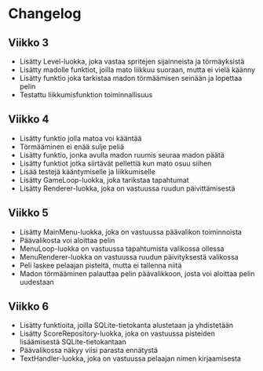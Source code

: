 # Changelog

## Viikko 3

- Lisätty Level-luokka, joka vastaa spritejen sijainneista ja törmäyksistä
- Lisätty madolle funktiot, joilla mato liikkuu suoraan, mutta ei vielä käänny
- Lisätty funktio joka tarkistaa madon törmäämisen seinään ja lopettaa pelin
- Testattu liikkumisfunktion toiminnallisuus

## Viikko 4

- Lisätty funktio jolla matoa voi kääntää
- Törmääminen ei enää sulje peliä
- Lisätty funktio, jonka avulla madon ruumis seuraa madon päätä
- Lisätty funktiot jotka siirtävät pellettiä kun mato osuu siihen
- Lisää testejä kääntymiselle ja liikkumiselle
- Lisätty GameLoop-luokka, joka tarikstaa tapahtumat
- Lisätty Renderer-luokka, joka on vastuussa ruudun päivittämisestä

## Viikko 5

- Lisätty MainMenu-luokka, joka on vastuussa päävalikon toiminnoista
- Päävalikosta voi aloittaa pelin
- MenuLoop-luokka on vastuussa tapahtumista valikossa ollessa
- MenuRenderer-luokka on vastuussa ruudun päivityksestä valikossa
- Peli laskee pelaajan pisteitä, mutta ei tallenna niitä
- Madon törmääminen palauttaa pelin päävalikkoon, josta voi aloittaa pelin uudestaan

## Viikko 6

- Lisätty funktioita, joilla SQLite-tietokanta alustetaan ja yhdistetään
- Lisätty ScoreRepository-luokka, joka on vastuussa pisteiden lisäämisestä SQLite-tietokantaan
- Päävalikossa näkyy viisi parasta ennätystä
- TextHandler-luokka, joka on vastuussa pelaajan nimen kirjaamisesta
